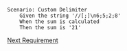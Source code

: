 ```gherkin
Scenario: Custom Delimiter
    Given the string '//[;]\n6;5;2;8'
    When the sum is calculated
    Then the sum is '21'
```

[Next Requirement](./requirements-7.md)
